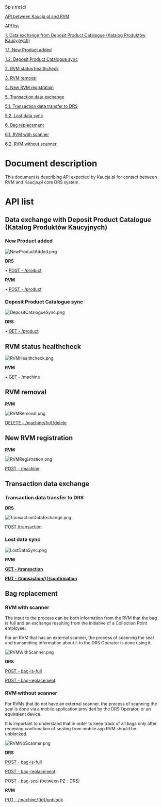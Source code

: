 Spis treści

[API between Kaucja.pl and RVM](#_Toc192864046)

[API list](#_Toc192864047)

[1\. Data exchange from Deposit Product Catalogue (Katalog Produktów Kaucyjnych)](#_Toc192864048)

[1.1. New Product added](#_Toc192864049)

[1.2. Deposit Product Catalogue sync](#_Toc192864050)

[2\. RVM status healthcheck](#_Toc192864051)

[3\. RVM removal](#_Toc192864052)

[4\. New RVM registration](#_Toc192864053)

[5\. Transaction data exchange](#_Toc192864054)

[5.1. Transaction data transfer to DRS](#_Toc192864055)

[5.2. Lost data sync](#_Toc192864056)

[6\. Bag replacement](#_Toc192864057)

[6.1. RVM with scanner](#_Toc192864058)

[6.2. RVM without scanner](#_Toc192864059)

# Document description

This document is describing API expected by Kaucja.pl for contact between RVM and Kaucja.pl core DRS system.

# API list

## Data exchange with Deposit Product Catalogue (Katalog Produktów Kaucyjnych)

### New Product added

![NewProductAdded.png](../assets/images/NewProductAdded.png)

**DRS**

• [POST - /product](drs-openapi.yaml/paths/~1product/get)

**RVM**

• [POST - /product](rvm-openapi.yaml/paths/~1product/post)

### Deposit Product Catalogue sync

![DepositCatalogueSync.png](../assets/images/DepositCatalogueSync.png)

**DRS**

• [GET - /product](drs-openapi.yaml/paths/~1product/get)

## RVM status healthcheck

![RVMHealthcheck.png](../assets/images/RVMHealthcheck.png)

**RVM**

• [GET - /machine](rvm-openapi.yaml/paths/~1machine/get)

## RVM removal

**RVM**

![RVMRemoval.png](../assets/images/RVMRemoval.png)

[DELETE - /machine/{id}/delete](rvm-openapi.yaml/paths/~1machine~1{id}/delete)

## New RVM registration

**RVM**

![RVMRegistration.png](../assets/images/RVMRegistration.png)

[POST - /machine](rvm-openapi.yaml/paths/~1machine/post)

## Transaction data exchange

### Transaction data transfer to DRS

**DRS**

![TransactionDataExchange.png](../assets/images/TransactionDataExchange.png)

[POST /transaction](drs-openapi.yaml/paths/~1product/post)

### Lost data sync

![LostDataSync.png](../assets/images/LostDataSync.png)

**RVM**

[**GET - /transaction**](rvm-openapi.yaml/paths/~1transaction/get)

[**PUT - /transaction/{}/confirmation**](rvm-openapi.yaml/paths/~1transaction~1{id}~1confirmation/put)

## Bag replacement

### RVM with scanner

The input to the process can be both information from the RVM that the bag is full and an exchange resulting from the initiative of a Collection Point employee.

For an RVM that has an external scanner, the process of scanning the seal and transmitting information about it to the DRS Operator is done using it.

![RVMWithScanner.png](../assets/images/RVMWithScanner.png)


**DRS**

[POST - bag-is-full](drs-openapi.yaml/paths/~1bag-is-full/post)

[POST - bag-replacement](drs-openapi.yaml/paths/~1bag-replacement/post)

### RVM without scanner

For RVMs that do not have an external scanner, the process of scanning the seal is done via a mobile application provided by the DRS Operator, or an equivalent device.

It is important to understand that in order to keep track of all bags only after receiving confirmation of sealing from mobile app RVM should be unblocked.

![RVMNoScanner.png](../assets/images/RVMNoScanner.png)


**DRS**

[POST - bag-is-full](drs-openapi.yaml/paths/~1bag-is-full/post)

[POST - bag-replacement](drs-openapi.yaml/paths/~1bag-replacement/post)

[POST - bag-seal (between PZ - DRS)](drs-openapi.yaml/paths/~1bag-seal/post)

**RVM**

[PUT - /machine/{id}/unblock](rvm-openapi.yaml/paths/~1machine~1{id}~1unblock/put)